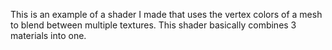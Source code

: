 This is an example of a shader I made that uses the vertex colors of a mesh to blend between multiple textures.
This shader basically combines 3 materials into one.